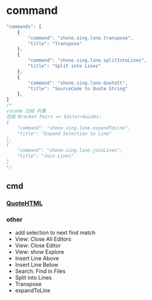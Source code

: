 # command

```js
"commands": [
    {
        "command": "shone.sing.lone.transpose",
        "title": "Transpose"
    },
    {
        "command": "shone.sing.lone.splitIntoLines",
        "title": "Split into Lines"
    },
    {
        "command": "shone.sing.lone.QuoteIt",
        "title": "SourceCode to Quote String"
    },
]
/* 
vscode 已经 内置
包括 Bracket Pairs => Editor>Guides:
{
    "command": "shone.sing.lone.expandToLine",
    "title": "Expand Selection to Line"
},
{
    "command": "shone.sing.lone.joinLines",
    "title": "Join Lines"
}
*/
```

## cmd

### [QuoteHTML](./README.QuoteHTML.md)


### other

- add selection to next find match
- View: Close All Editors
- View: Close Editor
- View: show Explore
- Insert Line Above
- Insert Line Below
- Search: Find in Files
- Split into Lines
- Transpose
- expandToLine
